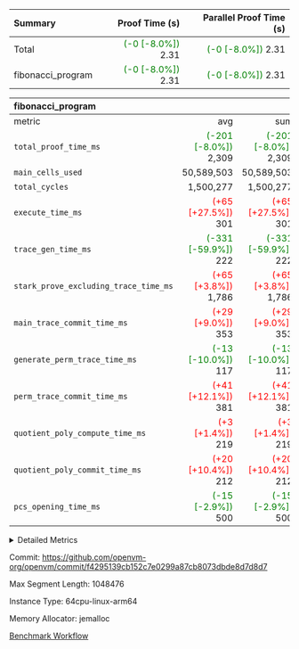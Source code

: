 | Summary | Proof Time (s) | Parallel Proof Time (s) |
|:---|---:|---:|
| Total | <span style='color: green'>(-0 [-8.0%])</span> 2.31 | <span style='color: green'>(-0 [-8.0%])</span> 2.31 |
| fibonacci_program | <span style='color: green'>(-0 [-8.0%])</span> 2.31 | <span style='color: green'>(-0 [-8.0%])</span> 2.31 |


| fibonacci_program |||||
|:---|---:|---:|---:|---:|
|metric|avg|sum|max|min|
| `total_proof_time_ms ` | <span style='color: green'>(-201 [-8.0%])</span> 2,309 | <span style='color: green'>(-201 [-8.0%])</span> 2,309 | <span style='color: green'>(-201 [-8.0%])</span> 2,309 | <span style='color: green'>(-201 [-8.0%])</span> 2,309 |
| `main_cells_used     ` |  50,589,503 |  50,589,503 |  50,589,503 |  50,589,503 |
| `total_cycles        ` |  1,500,277 |  1,500,277 |  1,500,277 |  1,500,277 |
| `execute_time_ms     ` | <span style='color: red'>(+65 [+27.5%])</span> 301 | <span style='color: red'>(+65 [+27.5%])</span> 301 | <span style='color: red'>(+65 [+27.5%])</span> 301 | <span style='color: red'>(+65 [+27.5%])</span> 301 |
| `trace_gen_time_ms   ` | <span style='color: green'>(-331 [-59.9%])</span> 222 | <span style='color: green'>(-331 [-59.9%])</span> 222 | <span style='color: green'>(-331 [-59.9%])</span> 222 | <span style='color: green'>(-331 [-59.9%])</span> 222 |
| `stark_prove_excluding_trace_time_ms` | <span style='color: red'>(+65 [+3.8%])</span> 1,786 | <span style='color: red'>(+65 [+3.8%])</span> 1,786 | <span style='color: red'>(+65 [+3.8%])</span> 1,786 | <span style='color: red'>(+65 [+3.8%])</span> 1,786 |
| `main_trace_commit_time_ms` | <span style='color: red'>(+29 [+9.0%])</span> 353 | <span style='color: red'>(+29 [+9.0%])</span> 353 | <span style='color: red'>(+29 [+9.0%])</span> 353 | <span style='color: red'>(+29 [+9.0%])</span> 353 |
| `generate_perm_trace_time_ms` | <span style='color: green'>(-13 [-10.0%])</span> 117 | <span style='color: green'>(-13 [-10.0%])</span> 117 | <span style='color: green'>(-13 [-10.0%])</span> 117 | <span style='color: green'>(-13 [-10.0%])</span> 117 |
| `perm_trace_commit_time_ms` | <span style='color: red'>(+41 [+12.1%])</span> 381 | <span style='color: red'>(+41 [+12.1%])</span> 381 | <span style='color: red'>(+41 [+12.1%])</span> 381 | <span style='color: red'>(+41 [+12.1%])</span> 381 |
| `quotient_poly_compute_time_ms` | <span style='color: red'>(+3 [+1.4%])</span> 219 | <span style='color: red'>(+3 [+1.4%])</span> 219 | <span style='color: red'>(+3 [+1.4%])</span> 219 | <span style='color: red'>(+3 [+1.4%])</span> 219 |
| `quotient_poly_commit_time_ms` | <span style='color: red'>(+20 [+10.4%])</span> 212 | <span style='color: red'>(+20 [+10.4%])</span> 212 | <span style='color: red'>(+20 [+10.4%])</span> 212 | <span style='color: red'>(+20 [+10.4%])</span> 212 |
| `pcs_opening_time_ms ` | <span style='color: green'>(-15 [-2.9%])</span> 500 | <span style='color: green'>(-15 [-2.9%])</span> 500 | <span style='color: green'>(-15 [-2.9%])</span> 500 | <span style='color: green'>(-15 [-2.9%])</span> 500 |



<details>
<summary>Detailed Metrics</summary>

| group | num_segments | keygen_time_ms | commit_exe_time_ms |
| --- | --- | --- | --- |
| fibonacci_program | 1 | 285 | 5 | 

| group | air_name | quotient_deg | interactions | constraints |
| --- | --- | --- | --- | --- |
| fibonacci_program | AccessAdapterAir<16> | 2 | 5 | 12 | 
| fibonacci_program | AccessAdapterAir<2> | 2 | 5 | 12 | 
| fibonacci_program | AccessAdapterAir<32> | 2 | 5 | 12 | 
| fibonacci_program | AccessAdapterAir<4> | 2 | 5 | 12 | 
| fibonacci_program | AccessAdapterAir<8> | 2 | 5 | 12 | 
| fibonacci_program | BitwiseOperationLookupAir<8> | 2 | 2 | 4 | 
| fibonacci_program | MemoryMerkleAir<8> | 2 | 4 | 39 | 
| fibonacci_program | PersistentBoundaryAir<8> | 2 | 3 | 7 | 
| fibonacci_program | PhantomAir | 2 | 3 | 5 | 
| fibonacci_program | Poseidon2PeripheryAir<BabyBearParameters>, 1> | 2 | 1 | 286 | 
| fibonacci_program | ProgramAir | 1 | 1 | 4 | 
| fibonacci_program | RangeTupleCheckerAir<2> | 1 | 1 | 4 | 
| fibonacci_program | Rv32HintStoreAir | 2 | 18 | 28 | 
| fibonacci_program | VariableRangeCheckerAir | 1 | 1 | 4 | 
| fibonacci_program | VmAirWrapper<Rv32BaseAluAdapterAir, BaseAluCoreAir<4, 8> | 2 | 20 | 37 | 
| fibonacci_program | VmAirWrapper<Rv32BaseAluAdapterAir, LessThanCoreAir<4, 8> | 2 | 18 | 40 | 
| fibonacci_program | VmAirWrapper<Rv32BaseAluAdapterAir, ShiftCoreAir<4, 8> | 2 | 24 | 91 | 
| fibonacci_program | VmAirWrapper<Rv32BranchAdapterAir, BranchEqualCoreAir<4> | 2 | 11 | 20 | 
| fibonacci_program | VmAirWrapper<Rv32BranchAdapterAir, BranchLessThanCoreAir<4, 8> | 2 | 13 | 35 | 
| fibonacci_program | VmAirWrapper<Rv32CondRdWriteAdapterAir, Rv32JalLuiCoreAir> | 2 | 10 | 18 | 
| fibonacci_program | VmAirWrapper<Rv32JalrAdapterAir, Rv32JalrCoreAir> | 2 | 16 | 20 | 
| fibonacci_program | VmAirWrapper<Rv32LoadStoreAdapterAir, LoadSignExtendCoreAir<4, 8> | 2 | 18 | 33 | 
| fibonacci_program | VmAirWrapper<Rv32LoadStoreAdapterAir, LoadStoreCoreAir<4> | 2 | 17 | 40 | 
| fibonacci_program | VmAirWrapper<Rv32MultAdapterAir, DivRemCoreAir<4, 8> | 2 | 25 | 84 | 
| fibonacci_program | VmAirWrapper<Rv32MultAdapterAir, MulHCoreAir<4, 8> | 2 | 24 | 31 | 
| fibonacci_program | VmAirWrapper<Rv32MultAdapterAir, MultiplicationCoreAir<4, 8> | 2 | 19 | 19 | 
| fibonacci_program | VmAirWrapper<Rv32RdWriteAdapterAir, Rv32AuipcCoreAir> | 2 | 12 | 14 | 
| fibonacci_program | VmConnectorAir | 2 | 5 | 11 | 

| group | air_name | segment | rows | prep_cols | perm_cols | main_cols | cells |
| --- | --- | --- | --- | --- | --- | --- | --- |
| fibonacci_program | AccessAdapterAir<8> | 0 | 128 |  | 16 | 17 | 4,224 | 
| fibonacci_program | BitwiseOperationLookupAir<8> | 0 | 65,536 | 3 | 8 | 2 | 655,360 | 
| fibonacci_program | MemoryMerkleAir<8> | 0 | 512 |  | 16 | 32 | 24,576 | 
| fibonacci_program | PersistentBoundaryAir<8> | 0 | 128 |  | 12 | 20 | 4,096 | 
| fibonacci_program | PhantomAir | 0 | 1 |  | 12 | 6 | 18 | 
| fibonacci_program | Poseidon2PeripheryAir<BabyBearParameters>, 1> | 0 | 256 |  | 8 | 300 | 78,848 | 
| fibonacci_program | ProgramAir | 0 | 8,192 |  | 8 | 10 | 147,456 | 
| fibonacci_program | RangeTupleCheckerAir<2> | 0 | 524,288 | 2 | 8 | 1 | 4,718,592 | 
| fibonacci_program | Rv32HintStoreAir | 0 | 4 |  | 44 | 32 | 304 | 
| fibonacci_program | VariableRangeCheckerAir | 0 | 262,144 | 2 | 8 | 1 | 2,359,296 | 
| fibonacci_program | VmAirWrapper<Rv32BaseAluAdapterAir, BaseAluCoreAir<4, 8> | 0 | 1,048,576 |  | 52 | 36 | 92,274,688 | 
| fibonacci_program | VmAirWrapper<Rv32BaseAluAdapterAir, LessThanCoreAir<4, 8> | 0 | 524,288 |  | 40 | 37 | 40,370,176 | 
| fibonacci_program | VmAirWrapper<Rv32BranchAdapterAir, BranchEqualCoreAir<4> | 0 | 262,144 |  | 28 | 26 | 14,155,776 | 
| fibonacci_program | VmAirWrapper<Rv32BranchAdapterAir, BranchLessThanCoreAir<4, 8> | 0 | 8 |  | 32 | 32 | 512 | 
| fibonacci_program | VmAirWrapper<Rv32CondRdWriteAdapterAir, Rv32JalLuiCoreAir> | 0 | 131,072 |  | 28 | 18 | 6,029,312 | 
| fibonacci_program | VmAirWrapper<Rv32JalrAdapterAir, Rv32JalrCoreAir> | 0 | 32 |  | 36 | 28 | 2,048 | 
| fibonacci_program | VmAirWrapper<Rv32LoadStoreAdapterAir, LoadStoreCoreAir<4> | 0 | 128 |  | 52 | 41 | 11,904 | 
| fibonacci_program | VmAirWrapper<Rv32RdWriteAdapterAir, Rv32AuipcCoreAir> | 0 | 16 |  | 28 | 20 | 768 | 
| fibonacci_program | VmConnectorAir | 0 | 2 | 1 | 16 | 5 | 42 | 

| group | segment | trace_gen_time_ms | total_proof_time_ms | total_cycles | total_cells | stark_prove_excluding_trace_time_ms | quotient_poly_compute_time_ms | quotient_poly_commit_time_ms | perm_trace_commit_time_ms | pcs_opening_time_ms | main_trace_commit_time_ms | main_cells_used | generate_perm_trace_time_ms | execute_time_ms |
| --- | --- | --- | --- | --- | --- | --- | --- | --- | --- | --- | --- | --- | --- | --- |
| fibonacci_program | 0 | 222 | 2,309 | 1,500,277 | 160,837,996 | 1,786 | 219 | 212 | 381 | 500 | 353 | 50,589,503 | 117 | 301 | 

| group | segment | trace_height_constraint | weighted_sum | threshold |
| --- | --- | --- | --- | --- |
| fibonacci_program | 0 | 0 | 3,932,542 | 2,013,265,921 | 
| fibonacci_program | 0 | 1 | 10,749,400 | 2,013,265,921 | 
| fibonacci_program | 0 | 2 | 1,966,271 | 2,013,265,921 | 
| fibonacci_program | 0 | 3 | 10,749,532 | 2,013,265,921 | 
| fibonacci_program | 0 | 4 | 1,664 | 2,013,265,921 | 
| fibonacci_program | 0 | 5 | 640 | 2,013,265,921 | 
| fibonacci_program | 0 | 6 | 7,209,100 | 2,013,265,921 | 
| fibonacci_program | 0 | 7 |  | 2,013,265,921 | 
| fibonacci_program | 0 | 8 | 35,535,101 | 2,013,265,921 | 

</details>


Commit: https://github.com/openvm-org/openvm/commit/f4295139cb152c7e0299a87cb8073dbde8d7d8d7

Max Segment Length: 1048476

Instance Type: 64cpu-linux-arm64

Memory Allocator: jemalloc

[Benchmark Workflow](https://github.com/openvm-org/openvm/actions/runs/15394923498)
